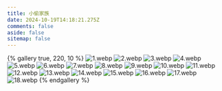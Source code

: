 ```yaml
---
title: 小偷家族
date: 2024-10-19T14:18:21.275Z
comments: false
aside: false
sitemap: false
---
```


{% gallery true, 220, 10 %}
![1.webp](https://cdn.jsdmirror.com/gh/bilibiliworld/picgo@main/pixpin/小偷家族/1.webp)
![2.webp](https://cdn.jsdmirror.com/gh/bilibiliworld/picgo@main/pixpin/小偷家族/2.webp)
![3.webp](https://cdn.jsdmirror.com/gh/bilibiliworld/picgo@main/pixpin/小偷家族/3.webp)
![4.webp](https://cdn.jsdmirror.com/gh/bilibiliworld/picgo@main/pixpin/小偷家族/4.webp)
![5.webp](https://cdn.jsdmirror.com/gh/bilibiliworld/picgo@main/pixpin/小偷家族/5.webp)
![6.webp](https://cdn.jsdmirror.com/gh/bilibiliworld/picgo@main/pixpin/小偷家族/6.webp)
![7.webp](https://cdn.jsdmirror.com/gh/bilibiliworld/picgo@main/pixpin/小偷家族/7.webp)
![8.webp](https://cdn.jsdmirror.com/gh/bilibiliworld/picgo@main/pixpin/小偷家族/8.webp)
![9.webp](https://cdn.jsdmirror.com/gh/bilibiliworld/picgo@main/pixpin/小偷家族/9.webp)
![10.webp](https://cdn.jsdmirror.com/gh/bilibiliworld/picgo@main/pixpin/小偷家族/10.webp)
![11.webp](https://cdn.jsdmirror.com/gh/bilibiliworld/picgo@main/pixpin/小偷家族/11.webp)
![12.webp](https://cdn.jsdmirror.com/gh/bilibiliworld/picgo@main/pixpin/小偷家族/12.webp)
![13.webp](https://cdn.jsdmirror.com/gh/bilibiliworld/picgo@main/pixpin/小偷家族/13.webp)
![14.webp](https://cdn.jsdmirror.com/gh/bilibiliworld/picgo@main/pixpin/小偷家族/14.webp)
![15.webp](https://cdn.jsdmirror.com/gh/bilibiliworld/picgo@main/pixpin/小偷家族/15.webp)
![16.webp](https://cdn.jsdmirror.com/gh/bilibiliworld/picgo@main/pixpin/小偷家族/16.webp)
![17.webp](https://cdn.jsdmirror.com/gh/bilibiliworld/picgo@main/pixpin/小偷家族/17.webp)
![18.webp](https://cdn.jsdmirror.com/gh/bilibiliworld/picgo@main/pixpin/小偷家族/18.webp)
{% endgallery %}
